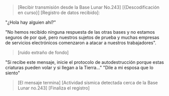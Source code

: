 > [Recibir transmisión desde la Base Lunar No.243]
 > [{Descodificación en curso}]
 > [Registro de datos recibido]:

 "¿Hola hay alguien ahí?"

 "No hemos recibido ninguna respuesta de las otras bases y no estamos seguros de por qué, pero nuestros sujetos de prueba y muchas empresas de servicios electrónicos comenzaron a atacar a nuestros trabajadores".
 > [ruido extraño de fondo]

 "Si recibe este mensaje, inicie el protocolo de autodestrucción porque estas criaturas pueden volar y si llegan a la Tierra..."
 "Dile a mi esposa que lo siento"

 > [El mensaje termina]
 > [Actividad sísmica detectada cerca de la Base Lunar no.243]
 > [Finaliza el registro]
